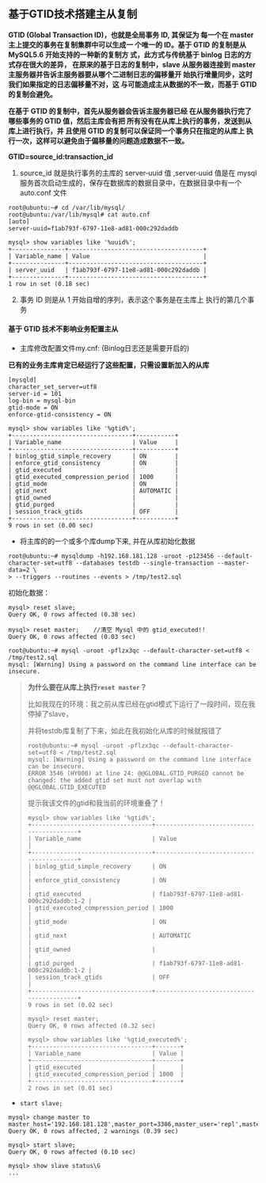 ## 基于GTID技术搭建主从复制

**GTID (Global Transaction ID)，也就是全局事务 ID, 其保证为 每一个在 master 主上提交的事务在复制集群中可以生成一 个唯一的 ID。基于 GTID 的复制是从 MySQL5.6 开始支持的一种新的复制方 式，此方式与传统基于 binlog 日志的方式存在很大的差异， 在原来的基于日志的复制中，slave 从服务器连接到 master 主服务器并告诉主服务器要从哪个二进制日志的偏移量开 始执行增量同步，这时我们如果指定的日志偏移量不对，这 与可能造成主从数据的不一致，而基于 GTID 的复制会避免。** 

**在基于 GTID 的复制中，首先从服务器会告诉主服务器已经 在从服务器执行完了哪些事务的 GTID 值，然后主库会有把 所有没有在从库上执行的事务，发送到从库上进行执行，并 且使用 GTID 的复制可以保证同一个事务只在指定的从库上 执行一次，这样可以避免由于偏移量的问题造成数据不一致。**

 

**GTID=source_id:transaction_id**

1. source_id 就是执行事务的主库的 server‐uuid 值 ,server‐uuid 值是在 mysql 服务首次启动生成的，保存在数据库的数据目录中，在数据目录中有一个 auto.conf 文件 

```shell
root@ubuntu:~# cd /var/lib/mysql/
root@ubuntu:/var/lib/mysql# cat auto.cnf 
[auto]
server-uuid=f1ab793f-6797-11e8-ad81-000c292daddb
```



```mysql
mysql> show variables like '%uuid%';
+---------------+--------------------------------------+
| Variable_name | Value                                |
+---------------+--------------------------------------+
| server_uuid   | f1ab793f-6797-11e8-ad81-000c292daddb |
+---------------+--------------------------------------+
1 row in set (0.18 sec)
```



2. 事务 ID 则是从 1 开始自增的序列，表示这个事务是在主库上 执行的第几个事务 



#### 基于 GTID 技术不影响业务配置主从 

- 主库修改配置文件my.cnf: (Binlog日志还是需要开启的)

**已有的业务主库肯定已经运行了这些配置，只需设置新加入的从库**

```shell
[mysqld]
character_set_server=utf8
server-id = 101
log-bin = mysql-bin
gtid-mode = ON
enforce-gtid-consistency = ON
```



```mysql
mysql> show variables like '%gtid%';
+----------------------------------+-----------+
| Variable_name                    | Value     |
+----------------------------------+-----------+
| binlog_gtid_simple_recovery      | ON        |
| enforce_gtid_consistency         | ON        |
| gtid_executed                    |           |
| gtid_executed_compression_period | 1000      |
| gtid_mode                        | ON        |
| gtid_next                        | AUTOMATIC |
| gtid_owned                       |           |
| gtid_purged                      |           |
| session_track_gtids              | OFF       |
+----------------------------------+-----------+
9 rows in set (0.00 sec)
```



- 将主库的的一个或多个库dump下来, 并在从库初始化数据

```shell
root@ubuntu:~# mysqldump -h192.168.181.128 -uroot -p123456 --default-character-set=utf8 --databases testdb --single-transaction --master-data=2 \
> --triggers --routines --events > /tmp/test2.sql
```



初始化数据：

```mysql
mysql> reset slave;
Query OK, 0 rows affected (0.38 sec)

mysql> reset master;    //清空 Mysql 中的 gtid_executed!!
Query OK, 0 rows affected (0.03 sec)
```



```shell
root@ubuntu:~# mysql -uroot -pflzx3qc --default-character-set=utf8 < /tmp/test2.sql 
mysql: [Warning] Using a password on the command line interface can be insecure.
```



> **为什么要在从库上执行```reset master```？**
>
> 比如我现在的环境：我之前从库已经在gtid模式下运行了一段时间，现在我停掉了slave，
>
> 并将testdb库复制了下来，如此在我初始化从库的时候就报错了
>
> ```shell
> root@ubuntu:~# mysql -uroot -pflzx3qc --default-character-set=utf8 < /tmp/test2.sql 
> mysql: [Warning] Using a password on the command line interface can be insecure.
> ERROR 3546 (HY000) at line 24: @@GLOBAL.GTID_PURGED cannot be changed: the added gtid set must not overlap with @@GLOBAL.GTID_EXECUTED
> ```
>
> 提示我该文件的gtid和我当前的环境重叠了！
>
> ```mysql
> mysql> show variables like '%gtid%';
> +----------------------------------+------------------------------------------+
> | Variable_name                    | Value                                    |
> +----------------------------------+------------------------------------------+
> | binlog_gtid_simple_recovery      | ON                                       |
> | enforce_gtid_consistency         | ON                                       |
> | gtid_executed                    | f1ab793f-6797-11e8-ad81-000c292daddb:1-2 |
> | gtid_executed_compression_period | 1000                                     |
> | gtid_mode                        | ON                                       |
> | gtid_next                        | AUTOMATIC                                |
> | gtid_owned                       |                                          |
> | gtid_purged                      | f1ab793f-6797-11e8-ad81-000c292daddb:1-2 |
> | session_track_gtids              | OFF                                      |
> +----------------------------------+------------------------------------------+
> 9 rows in set (0.02 sec)
> 
> mysql> reset master;
> Query OK, 0 rows affected (0.32 sec)
> 
> mysql> show variables like '%gtid_executed%';
> +----------------------------------+-------+
> | Variable_name                    | Value |
> +----------------------------------+-------+
> | gtid_executed                    |       |
> | gtid_executed_compression_period | 1000  |
> +----------------------------------+-------+
> 2 rows in set (0.01 sec)
> ```



- ```start slave;```

```mysql
mysql> change master to master_host='192.168.181.128',master_port=3306,master_user='repl',master_password='123456',master_auto_position=1;
Query OK, 0 rows affected, 2 warnings (0.39 sec)

mysql> start slave;
Query OK, 0 rows affected (0.10 sec)

mysql> show slave status\G
...
```




